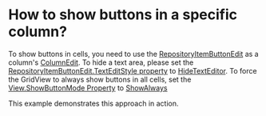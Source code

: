 # How to show buttons in a specific column?


<p>To show buttons in cells, you need to use the <a href="http://documentation.devexpress.com/#WindowsForms/clsDevExpressXtraEditorsRepositoryRepositoryItemButtonEdittopic">RepositoryItemButtonEdit</a> as a column's <a href="http://documentation.devexpress.com/#WindowsForms/DevExpressXtraGridColumnsGridColumn_ColumnEdittopic">ColumnEdit</a>. To hide a text area, please set the <a href="http://documentation.devexpress.com/#WindowsForms/DevExpressXtraEditorsRepositoryRepositoryItemButtonEdit_TextEditStyletopic">RepositoryItemButtonEdit.TextEditStyle property</a> to <a href="http://documentation.devexpress.com/#WindowsForms/DevExpressXtraEditorsControlsTextEditStylesEnumtopic">HideTextEditor</a>. To force the GridView to always show buttons in all cells, set the <a href="http://documentation.devexpress.com/#WindowsForms/DevExpressXtraGridViewsBaseColumnView_ShowButtonModetopic">View.ShowButtonMode Property</a> to <a href="http://documentation.devexpress.com/#WindowsForms/DevExpressXtraGridViewsBaseShowButtonModeEnumEnumtopic">ShowAlways</a></p><p>This example demonstrates this approach in action.</p>

<br/>


